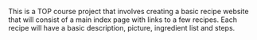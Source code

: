 This is a TOP course project that involves creating a 
basic recipe website that will consist of a main index page
with links to a few recipes. Each recipe will have a basic description, picture, ingredient list and steps.

